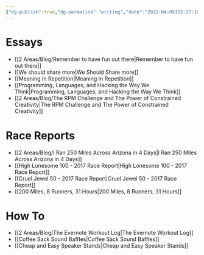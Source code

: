 ```yaml
---
{"dg-publish":true,"dg-permalink":"writing","date":"2022-04-05T22:27:10-04:00","lastmod":"2022-06-13T11:59:13-04:00","permalink":"/writing/","dgHomeLink":true,"dgPassFrontmatter":true}
---
```


# Essays

- [[2 Areas/Blog/Remember to have fun out there|Remember to have fun out there]]
- [[We should share more|We Should Share more]]
- [[Meaning In Repetition|Meaning In Repetition]]
- [[Programming, Languages, and Hacking the Way We Think|Programming, Languages, and Hacking the Way We Think]]
- [[2 Areas/Blog/The RPM Challenge and The Power of Constrained Creativity|The RPM Challenge and The Power of Constrained Creativity]]

# Race Reports
- [[2 Areas/Blog/I Ran 250 Miles Across Arizona in 4 Days|I Ran 250 Miles Across Arizona in 4 Days]]
- [[High Lonesome 100 - 2017 Race Report|High Lonesome 100 - 2017 Race Report]]
- [[Cruel Jewel 50 - 2017 Race Report|Cruel Jewel 50 - 2017 Race Report]]
- [[200 Miles, 8 Runners, 31 Hours|200 Miles, 8 Runners, 31 Hours]]

# How To
- [[2 Areas/Blog/The Evernote Workout Log|The Evernote Workout Log]]
- [[Coffee Sack Sound Baffles|Coffee Sack Sound Baffles]]
- [[Cheap and Easy Speaker Stands|Cheap and Easy Speaker Stands]]
